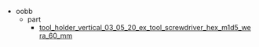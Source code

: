 * oobb
  * part
    * [tool_holder_vertical_03_05_20_ex_tool_screwdriver_hex_m1d5_wera_60_mm](oobb/part/tool_holder_vertical_03_05_20_ex_tool_screwdriver_hex_m1d5_wera_60_mm)
